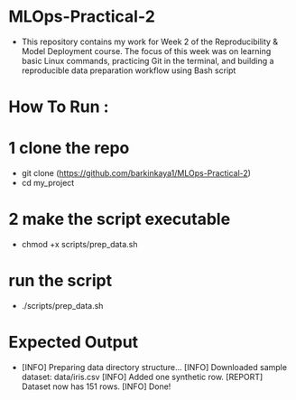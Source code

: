 # MLOps-Practical-2
- This repository contains my work for Week 2 of the Reproducibility & Model Deployment course.
The focus of this week was on learning basic Linux commands, practicing Git in the terminal, and building a reproducible data preparation workflow using Bash script


# How To Run :

# 1 clone the repo
- git clone (https://github.com/barkinkaya1/MLOps-Practical-2)
- cd my_project

# 2 make the script executable 
- chmod +x scripts/prep_data.sh

# run the script
- ./scripts/prep_data.sh

# Expected Output 
- [INFO] Preparing data directory structure...
  [INFO] Downloaded sample dataset: data/iris.csv
  [INFO] Added one synthetic row.
  [REPORT] Dataset now has 151 rows.
  [INFO] Done!
